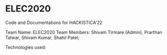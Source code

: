 # ELEC2020
Code and Documentations for HACKISTICA'22

Team Name: ELEC2020
Team Members: Shivam Tirmare (Admin),
              Prarthan Talwar,
              Shivam Kumar,
              Shahil Patel;
              
Technologies used: 
